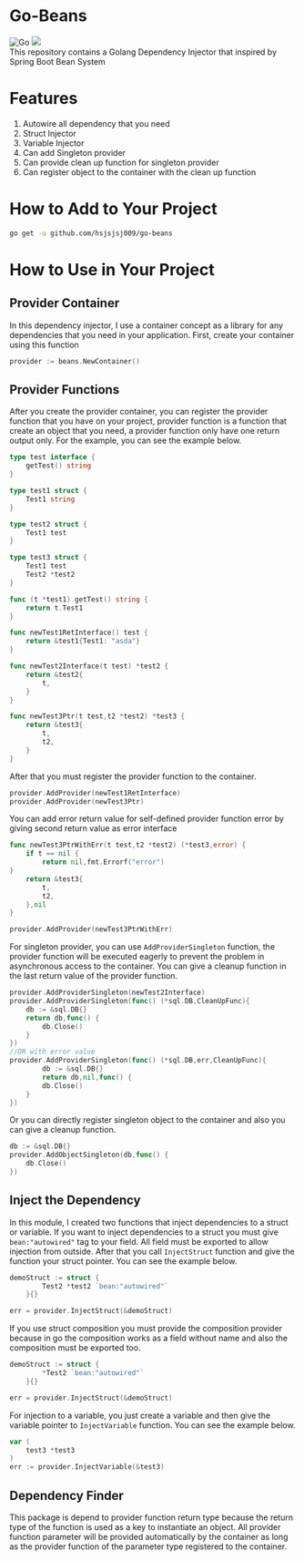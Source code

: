 # Go-Beans
![Go](https://github.com/hsjsjsj009/go-beans/workflows/Go/badge.svg) ![](https://badgen.net/codecov/c/github/hsjsjsj009/go-beans)
<br>
This repository contains a Golang Dependency Injector that inspired by Spring Boot Bean System

# Features

1. Autowire all dependency that you need
2. Struct Injector
3. Variable Injector
4. Can add Singleton provider
5. Can provide clean up function for singleton provider
6. Can register object to the container with the clean up function

# How to Add to Your Project

```bash
go get -u github.com/hsjsjsj009/go-beans
```

# How to Use in Your Project

## Provider Container

In this dependency injector, I use a container concept as a library for any dependencies that you need in your application. First, create your container using this function

```go
provider := beans.NewContainer()
```

## Provider Functions

After you create the provider container, you can register the provider function that you have on your project, provider function is a function that create an object that you need, a provider function only have one return output only. For the example, you can see the example below.

```go
type test interface {
	getTest() string
}

type test1 struct {
	Test1 string
}

type test2 struct {
	Test1 test
}

type test3 struct {
	Test1 test
	Test2 *test2
}

func (t *test1) getTest() string {
	return t.Test1
}

func newTest1RetInterface() test {
	return &test1{Test1: "asda"}
}

func newTest2Interface(t test) *test2 {
	return &test2{
		t,
	}
}

func newTest3Ptr(t test,t2 *test2) *test3 {
	return &test3{
		t,
		t2,
	}
}
```

After that you must register the provider function to the container.

```go
provider.AddProvider(newTest1RetInterface)
provider.AddProvider(newTest3Ptr)
```

You can add error return value for self-defined provider function error by giving second return value as error interface
```go
func newTest3PtrWithErr(t test,t2 *test2) (*test3,error) {
	if t == nil {
	    return nil,fmt.Errorf("error")
}
	return &test3{
		t,
		t2,
	},nil
}

provider.AddProvider(newTest3PtrWithErr)
```

For singleton provider, you can use `AddProviderSingleton` function, the provider function will be executed eagerly to prevent the problem in asynchronous access to the container. You can give a cleanup function in the last return value of the provider function.
```go
provider.AddProviderSingleton(newTest2Interface)
provider.AddProviderSingleton(func() (*sql.DB,CleanUpFunc){
	db := &sql.DB{}
	return db,func() {
		db.Close()
    }
})
//OR with error value
provider.AddProviderSingleton(func() (*sql.DB,err,CleanUpFunc){
        db := &sql.DB{}
        return db,nil,func() {
        db.Close()
    }
})
```

Or you can directly register singleton object to the container and also you can give a cleanup function.
```go
db := &sql.DB{}
provider.AddObjectSingleton(db,func() {
	db.Close()
})
```


## Inject the Dependency

In this module, I created two functions that inject dependencies to a struct or variable. If you want to inject dependencies to a struct you must give `bean:"autowired"` tag to your field. All field must be exported to allow injection from outside. After that you call `InjectStruct` function and give the function your struct pointer. You can see the example below.

```go
demoStruct := struct {
		Test2 *test2 `bean:"autowired"`
	}{}

err = provider.InjectStruct(&demoStruct)
```

If you use struct composition you must provide the composition provider because in go the composition works as a field without name and also the composition must be exported too.
```go
demoStruct := struct {
		*Test2 `bean:"autowired"`
	}{}

err = provider.InjectStruct(&demoStruct)
```

For injection to a variable, you just create a variable and then give the variable pointer to `InjectVariable` function. You can see the example below.

```go
var (
    test3 *test3
)
err := provider.InjectVariable(&test3)
```

## Dependency Finder

This package is depend to provider function return type because the return type of the function is used as a key to instantiate an object. All provider function parameter will be provided automatically by the container as long as the provider function of the parameter type registered to the container.



